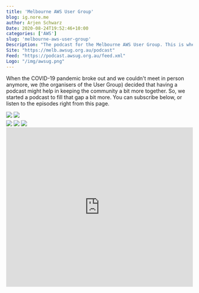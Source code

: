 ```yaml
---
title: 'Melbourne AWS User Group'
blog: ig.nore.me
author: Arjen Schwarz
Date: 2020-08-24T19:52:46+10:00
categories: ['AWS']
slug: 'melbourne-aws-user-group'
Description: "The podcast for the Melbourne AWS User Group. This is where we extend on the meetups."
Site: "https://melb.awsug.org.au/podcast"
Feed: "https://podcast.awsug.org.au/feed.xml"
Logo: "/img/awsug.png"
---
```


When the COVID-19 pandemic broke out and we couldn't meet in person anymore, we (the organisers of the User Group) decided that having a podcast might help in keeping the community a bit more together. So, we started a podcast to fill that gap a bit more. You can subscribe below, or listen to the episodes right from this page.

<div class="center">
    <div>
        <a href="https://podcasts.apple.com/au/podcast/melbourne-aws-user-group/id1506903503"><img src="/img/podcastapps/applepodcasts_en.png" srcset="/img/podcastapps/applepodcasts_en@2x.png 2x, /img/podcastapps/applepodcasts_en@3x.png 3x"/></a>
        <a href="https://podcast.awsug.org.au/feed.xml"><img src="/img/podcastapps/rss_en.png" srcset="/img/podcastapps/rss_en@2x.png 2x, /img/podcastapps/rss_en@3x.png 3x"/></a>
    </div>
    <div style="clear:both; margin-top: 0.3em;">
        <a href="https://pca.st/itunes/1506903503"><img src="/img/podcastapps/pocketcasts_en.png" srcset="/img/podcastapps/pocketcasts_en@2x.png 2x, /img/podcastapps/pocketcasts_en@3x.png 3x"/></a>
        <a href="https://overcast.fm/itunes1506903503"><img src="/img/podcastapps/overcast_en.png" srcset="/img/podcastapps/overcast_en@2x.png 2x, /img/podcastapps/overcast_en@3x.png 3x"/></a>
        <a href="https://castro.fm/itunes/1506903503"><img src="/img/podcastapps/castro.svg"/></a>
    </div>
</div>

<iframe src="https://www.podbean.com/media/player/multi?playlist=http%3A%2F%2Fplaylist.podbean.com%2F7886148%2Fplaylist_multi.xml&amp;vjs=1&amp;size=430&amp;skin=8&amp;episode_list_bg=%23ffffff&amp;bg_left=%23000000&amp;bg_mid=%230c5056&amp;bg_right=%232a1844&amp;podcast_title_color=%23c4c4c4&amp;episode_title_color=%23ffffff&amp;auto=0&amp;share=0&amp;fonts=Helvetica&amp;download=0&amp;rtl=0&amp;show_playlist_recent_number=10" title="Melbourne AWS User Group" width="100%" height="430" scrolling="no" style="border: none;"></iframe>
